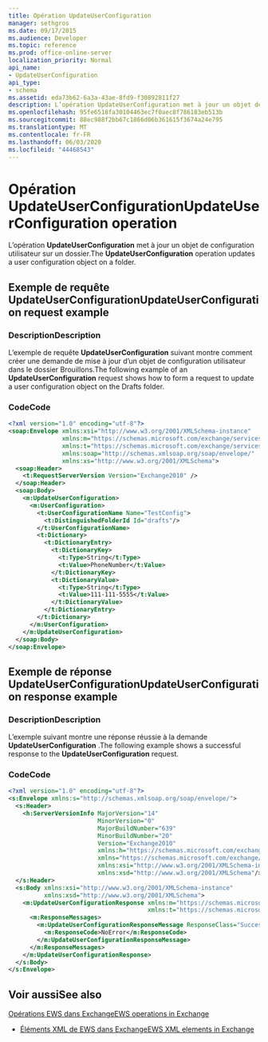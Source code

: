 ```yaml
---
title: Opération UpdateUserConfiguration
manager: sethgros
ms.date: 09/17/2015
ms.audience: Developer
ms.topic: reference
ms.prod: office-online-server
localization_priority: Normal
api_name:
- UpdateUserConfiguration
api_type:
- schema
ms.assetid: eda73b62-6a3a-43ae-8fd9-f30892811f27
description: L’opération UpdateUserConfiguration met à jour un objet de configuration utilisateur sur un dossier.
ms.openlocfilehash: 95fe6518fa30104463ec7f0aec8f786183eb513b
ms.sourcegitcommit: 88ec988f2bb67c1866d06b361615f3674a24e795
ms.translationtype: MT
ms.contentlocale: fr-FR
ms.lasthandoff: 06/03/2020
ms.locfileid: "44468543"
---
```

# <a name="updateuserconfiguration-operation"></a><span data-ttu-id="b63f9-103">Opération UpdateUserConfiguration</span><span class="sxs-lookup"><span data-stu-id="b63f9-103">UpdateUserConfiguration operation</span></span>

<span data-ttu-id="b63f9-104">L’opération **UpdateUserConfiguration** met à jour un objet de configuration utilisateur sur un dossier.</span><span class="sxs-lookup"><span data-stu-id="b63f9-104">The **UpdateUserConfiguration** operation updates a user configuration object on a folder.</span></span> 
  
## <a name="updateuserconfiguration-request-example"></a><span data-ttu-id="b63f9-105">Exemple de requête UpdateUserConfiguration</span><span class="sxs-lookup"><span data-stu-id="b63f9-105">UpdateUserConfiguration request example</span></span>

### <a name="description"></a><span data-ttu-id="b63f9-106">Description</span><span class="sxs-lookup"><span data-stu-id="b63f9-106">Description</span></span>

<span data-ttu-id="b63f9-107">L’exemple de requête **UpdateUserConfiguration** suivant montre comment créer une demande de mise à jour d’un objet de configuration utilisateur dans le dossier Brouillons.</span><span class="sxs-lookup"><span data-stu-id="b63f9-107">The following example of an **UpdateUserConfiguration** request shows how to form a request to update a user configuration object on the Drafts folder.</span></span> 
  
### <a name="code"></a><span data-ttu-id="b63f9-108">Code</span><span class="sxs-lookup"><span data-stu-id="b63f9-108">Code</span></span>

```XML
<?xml version="1.0" encoding="utf-8"?>
<soap:Envelope xmlns:xsi="http://www.w3.org/2001/XMLSchema-instance"
               xmlns:m="https://schemas.microsoft.com/exchange/services/2006/messages"
               xmlns:t="https://schemas.microsoft.com/exchange/services/2006/types"
               xmlns:soap="http://schemas.xmlsoap.org/soap/envelope/"
               xmlns:xs="http://www.w3.org/2001/XMLSchema">
  <soap:Header>
    <t:RequestServerVersion Version="Exchange2010" />
  </soap:Header>
  <soap:Body>
    <m:UpdateUserConfiguration>
      <m:UserConfiguration>
        <t:UserConfigurationName Name="TestConfig">
          <t:DistinguishedFolderId Id="drafts"/>
        </t:UserConfigurationName>
        <t:Dictionary>
          <t:DictionaryEntry>
            <t:DictionaryKey>
              <t:Type>String</t:Type>
              <t:Value>PhoneNumber</t:Value>
            </t:DictionaryKey>
            <t:DictionaryValue>
              <t:Type>String</t:Type>
              <t:Value>111-111-5555</t:Value>
            </t:DictionaryValue>
          </t:DictionaryEntry>
        </t:Dictionary>
      </m:UserConfiguration>
    </m:UpdateUserConfiguration>
  </soap:Body>
</soap:Envelope>
```

## <a name="updateuserconfiguration-response-example"></a><span data-ttu-id="b63f9-109">Exemple de réponse UpdateUserConfiguration</span><span class="sxs-lookup"><span data-stu-id="b63f9-109">UpdateUserConfiguration response example</span></span>

### <a name="description"></a><span data-ttu-id="b63f9-110">Description</span><span class="sxs-lookup"><span data-stu-id="b63f9-110">Description</span></span>

<span data-ttu-id="b63f9-111">L’exemple suivant montre une réponse réussie à la demande **UpdateUserConfiguration** .</span><span class="sxs-lookup"><span data-stu-id="b63f9-111">The following example shows a successful response to the **UpdateUserConfiguration** request.</span></span> 
  
### <a name="code"></a><span data-ttu-id="b63f9-112">Code</span><span class="sxs-lookup"><span data-stu-id="b63f9-112">Code</span></span>

```XML
<?xml version="1.0" encoding="utf-8"?>
<s:Envelope xmlns:s="http://schemas.xmlsoap.org/soap/envelope/">
  <s:Header>
    <h:ServerVersionInfo MajorVersion="14" 
                         MinorVersion="0"
                         MajorBuildNumber="639" 
                         MinorBuildNumber="20" 
                         Version="Exchange2010" 
                         xmlns:h="https://schemas.microsoft.com/exchange/services/2006/types" 
                         xmlns="https://schemas.microsoft.com/exchange/services/2006/types" 
                         xmlns:xsi="http://www.w3.org/2001/XMLSchema-instance" 
                         xmlns:xsd="http://www.w3.org/2001/XMLSchema"/>
  </s:Header>
  <s:Body xmlns:xsi="http://www.w3.org/2001/XMLSchema-instance" 
          xmlns:xsd="http://www.w3.org/2001/XMLSchema">
    <m:UpdateUserConfigurationResponse xmlns:m="https://schemas.microsoft.com/exchange/services/2006/messages" 
                                       xmlns:t="https://schemas.microsoft.com/exchange/services/2006/types">
      <m:ResponseMessages>
        <m:UpdateUserConfigurationResponseMessage ResponseClass="Success">
          <m:ResponseCode>NoError</m:ResponseCode>
        </m:UpdateUserConfigurationResponseMessage>
      </m:ResponseMessages>
    </m:UpdateUserConfigurationResponse>
  </s:Body>
</s:Envelope>
```

## <a name="see-also"></a><span data-ttu-id="b63f9-113">Voir aussi</span><span class="sxs-lookup"><span data-stu-id="b63f9-113">See also</span></span>



[<span data-ttu-id="b63f9-114">Opérations EWS dans Exchange</span><span class="sxs-lookup"><span data-stu-id="b63f9-114">EWS operations in Exchange</span></span>](ews-operations-in-exchange.md)
  
- [<span data-ttu-id="b63f9-115">Éléments XML de EWS dans Exchange</span><span class="sxs-lookup"><span data-stu-id="b63f9-115">EWS XML elements in Exchange</span></span>](ews-xml-elements-in-exchange.md)

